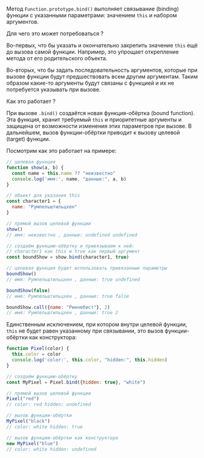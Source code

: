 Метод `Function.prototype.bind()` выполняет связывание (binding) функции с указанными параметрами: значением `this` и набором аргументов.

Для чего это может потребоваться ?

Во-первых, что бы указать и окончательно закрепить значение `this` ещё до вызова самой функции. Например, это упрощает открепление метода от его родительского объекта.

Во-вторых, что бы задать последовательность аргументов, которые при вызове функции будут предшествовать всем другим аргументам. Таким образом какие-то аргументы будут связаны с функцией и их не потребуется указывать при вызове.

Как это работает ?

При вызове `.bind()` создаётся новая функция-обёртка (bound function). Эта функция, хранит требуемый `this` и приоритетные аргументы и защищена от возможности изменения этих параметров при вызове. В дальнейшем, вызов функции-обёртки приводит к вызову целевой (target) функции.

Посмотрим как это работает на примере:
```js
// целевая функция
function show(a, b) {
  const name = this.name ?? "неизвестно"
  console.log('имя:', name, "данные:", a, b)
}

// объект для указания this
const character1 = {
  name: "Pумпельштильцхен"
}

// прямой вызов целевой функции
show()
// имя: неизвестно , данные: undefined undefined

// создаём функцию-обёртку и привязываем к ней:
// character1 как this и true как первый аргумент
const boundShow = show.bind(character1, true)

// целевая функция будет использовать привязанные параметры
boundShow()
// имя: Pумпельштильцхен , данные: true undefined

boundShow(false)
// имя: Pумпельштильцхен , данные: true false

boundShow.call({name: "Риннебист"}, 2)
// имя: Pумпельштильцхен , данные: true 2
```

Единственным исключением, при котором внутри целевой функции, `this` не будет равен указанному при связывании, это вызов функции-обёртки как конструктора:
```js
function Pixel(color) {
  this.color = color
  console.log('color:', this.color, "hidden:", this.hidden)
}

// создаём функцию-обёртку
const MyPixel = Pixel.bind({hidden: true}, "white")

// прямой вызов целевой функции
Pixel("red")
// color: red hidden: undefined

// вызов функции-обёртки
MyPixel("black")
// color: white hidden: true

// вызов функции-обёртки как конструктора
new MyPixel("blue")
// color: white hidden: undefined
```
